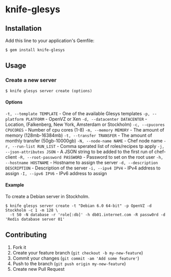 # knife-glesys

## Installation

Add this line to your application's Gemfile:

    $ gem install knife-glesys

## Usage

### Create a new server

    $ knife glesys server create (options)

#### Options

`-t, --template TEMPLATE`        -  One of the available Glesys templates
`-p, --platform PLATFORM`        -  OpenVZ or Xen
`-d, --datacenter DATACENTER`    -  Location, (Falkenberg, New York, Amsterdam or Stockholm)
`-c, --cpucores CPUCORES`        -  Number of cpu cores (1-8)
`-m, --memory MEMORY`            -  The amount of memory (128mb-16384mb)
`-t, --transfer TRANSFER`        -  The amount of monthly transfer (50gb-10000gb)
`-N, --node-name NAME`           -  Chef node name
`-r, --run-list RUN_LIST`        -  Comma sperated list of roles/recipes tp apply
`-j, --json-attributes JSON`     -  A JSON string to be added to the first run of chef-client
`-R, --root-password PASSWORD`   -  Password to set on the root user
`-h, --hostname HOSTNAME`        -  Hostname to assign the server
`-d, --description DESCRIPTION`  -  Description of the server
`-i, --ipv4 IPV4`                -  IPv4 address to assign
`-I, --ipv6 IPV6`                -  IPv6 address to assign

#### Example

To create a Debian server in Stockholm.

    $ knife glesys server create -t "Debian 6.0 64-bit" -p OpenVZ -d Stockholm -c 1 -m 128 \
      -t 50 -N database -r 'role[:db]' -h db01.internet.com -R passw0rd -d 'Redis database server 01'


## Contributing

1. Fork it
2. Create your feature branch (`git checkout -b my-new-feature`)
3. Commit your changes (`git commit -am 'Add some feature'`)
4. Push to the branch (`git push origin my-new-feature`)
5. Create new Pull Request
